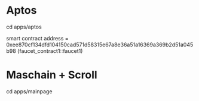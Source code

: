 # Aptos
cd apps/aptos

smart contract address = 0xee870cf134dfd104150cad571d58315e67a8e36a51a16369a369b2d51a045b98 (faucet_contract1::faucet1)


# Maschain + Scroll
cd apps/mainpage
